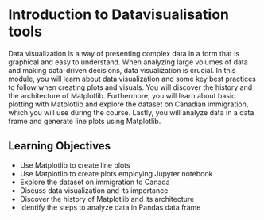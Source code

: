 
# Introduction to Datavisualisation tools

Data visualization is a way of presenting complex data in a form that is graphical and easy to understand. When analyzing large volumes of data and making data-driven decisions, data visualization is crucial. In this module, you will learn about data visualization and some key best practices to follow when creating plots and visuals. You will discover the history and the architecture of Matplotlib. Furthermore, you will learn about basic plotting with Matplotlib and explore the dataset on Canadian immigration, which you will use during the course. Lastly, you will analyze data in a data frame and generate line plots using Matplotlib.

## Learning Objectives
- Use Matplotlib to create line plots
- Use Matplotlib to create plots employing Jupyter notebook
- Explore the dataset on immigration to Canada
- Discuss data visualization and its importance
- Discover the history of Matplotlib and its architecture
- Identify the steps to analyze data in Pandas data frame
